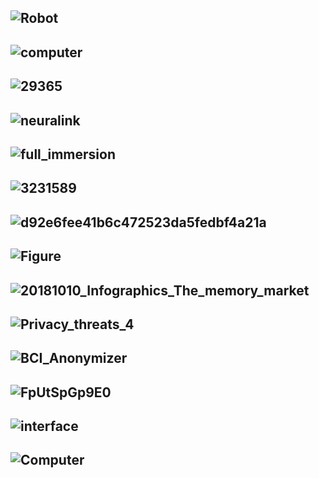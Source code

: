 ![Robot](http://longform.dailyillini.com/wp-content/uploads/2017/04/Robot-timeline.png)
-----------
![computer](https://www.futuretimeline.net/blog/images/276-fastest-brain-computer-interface-spelling.jpg)
-----------
![29365](https://thumbs-prod.si-cdn.com/iV9qupE88v6J8YgPqYpiJCiHYw8=/fit-in/1072x0/https://public-media.si-cdn.com/filer/bd/72/bd729a0e-ef1f-4fbb-944c-f399b31f4619/image-20170408-29365-148t6y1.jpg)
------------
![neuralink](https://www.trbimg.com/img-58fa3f24/turbine/la-fi-neuralink-image-20170421/)
----------
![full_immersion](https://d11wkw82a69pyn.cloudfront.net/siteassets/images/sonar_human_machine/full_immersion.png)
----------
![3231589](https://deliveryimages.acm.org/10.1145/3240000/3231589/f2.jpg)
----------
![d92e6fee41b6c472523da5fedbf4a21a](https://s3.studylib.net/store/data/006941065_1-d92e6fee41b6c472523da5fedbf4a21a.png)
----------
![Figure](https://i0.wp.com/sitn.hms.harvard.edu/wp-content/uploads/2017/08/Figure-2.jpg)
----------
![20181010_Infographics_The_memory_market](https://samim.io/static/upload/20181010_Infographics_The_memory_market.png)
----------
![Privacy_threats_4](http://brl.ee.washington.edu/wp-content/uploads/2014/05/Privacy_threats_4.jpg)
----------
![BCI_Anonymizer](http://www.tamarabonaci.com/_/rsrc/1472874818035/research/neural-privacy/BCI_Anonymizer.jpg?height=265&width=684)
----------
![FpUtSpGp9E0](http://4.bp.blogspot.com/-qMMAQ7mWdVA/TrAQMtF6AOI/AAAAAAAAHsg/FpUtSpGp9E0/s1600/BCI.gif)
----------
![interface](https://www.alliedmarketresearch.com/images/brain-computer-interface-market%20(2).jpg)
----------
![Computer](https://www.omrglobal.com/wp-content/uploads/2018/06/Brain-Computer-Interface-Market.jpg)
----------
![]()
----------
![]()
----------
![]()
----------
![]()
----------
![]()
----------
![]()
----------
![]()
----------


